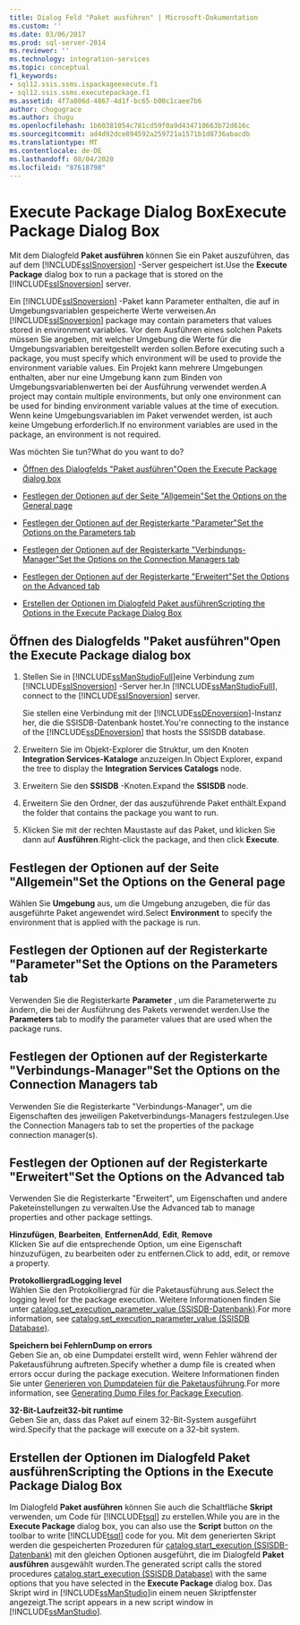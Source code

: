 ```yaml
---
title: Dialog Feld "Paket ausführen" | Microsoft-Dokumentation
ms.custom: ''
ms.date: 03/06/2017
ms.prod: sql-server-2014
ms.reviewer: ''
ms.technology: integration-services
ms.topic: conceptual
f1_keywords:
- sql12.ssis.ssms.ispackageexecute.f1
- sql12.ssis.ssms.executepackage.f1
ms.assetid: 4f7a806d-4867-4d1f-bc65-b00c1caee7b6
author: chugugrace
ms.author: chugu
ms.openlocfilehash: 1b60381054c781cd59f0a9d434710663b72d616c
ms.sourcegitcommit: ad4d92dce894592a259721a1571b1d8736abacdb
ms.translationtype: MT
ms.contentlocale: de-DE
ms.lasthandoff: 08/04/2020
ms.locfileid: "87618798"
---
```

# <a name="execute-package-dialog-box"></a><span data-ttu-id="f89c5-102">Execute Package Dialog Box</span><span class="sxs-lookup"><span data-stu-id="f89c5-102">Execute Package Dialog Box</span></span>
  <span data-ttu-id="f89c5-103">Mit dem Dialogfeld **Paket ausführen** können Sie ein Paket auszuführen, das auf dem [!INCLUDE[ssISnoversion](../includes/ssisnoversion-md.md)] -Server gespeichert ist.</span><span class="sxs-lookup"><span data-stu-id="f89c5-103">Use the **Execute Package** dialog box to run a package that is stored on the [!INCLUDE[ssISnoversion](../includes/ssisnoversion-md.md)] server.</span></span>  
  
 <span data-ttu-id="f89c5-104">Ein [!INCLUDE[ssISnoversion](../includes/ssisnoversion-md.md)] -Paket kann Parameter enthalten, die auf in Umgebungsvariablen gespeicherte Werte verweisen.</span><span class="sxs-lookup"><span data-stu-id="f89c5-104">An [!INCLUDE[ssISnoversion](../includes/ssisnoversion-md.md)] package may contain parameters that values stored in environment variables.</span></span> <span data-ttu-id="f89c5-105">Vor dem Ausführen eines solchen Pakets müssen Sie angeben, mit welcher Umgebung die Werte für die Umgebungsvariablen bereitgestellt werden sollen.</span><span class="sxs-lookup"><span data-stu-id="f89c5-105">Before executing such a package, you must specify which environment will be used to provide the environment variable values.</span></span> <span data-ttu-id="f89c5-106">Ein Projekt kann mehrere Umgebungen enthalten, aber nur eine Umgebung kann zum Binden von Umgebungsvariablenwerten bei der Ausführung verwendet werden.</span><span class="sxs-lookup"><span data-stu-id="f89c5-106">A project may contain multiple environments, but only one environment can be used for binding environment variable values at the time of execution.</span></span> <span data-ttu-id="f89c5-107">Wenn keine Umgebungsvariablen im Paket verwendet werden, ist auch keine Umgebung erforderlich.</span><span class="sxs-lookup"><span data-stu-id="f89c5-107">If no environment variables are used in the package, an environment is not required.</span></span>  
  
 <span data-ttu-id="f89c5-108">Was möchten Sie tun?</span><span class="sxs-lookup"><span data-stu-id="f89c5-108">What do you want to do?</span></span>  
  
-   [<span data-ttu-id="f89c5-109">Öffnen des Dialogfelds "Paket ausführen"</span><span class="sxs-lookup"><span data-stu-id="f89c5-109">Open the Execute Package dialog box</span></span>](#open_dialog)  
  
-   [<span data-ttu-id="f89c5-110">Festlegen der Optionen auf der Seite "Allgemein"</span><span class="sxs-lookup"><span data-stu-id="f89c5-110">Set the Options on the General page</span></span>](#general)  
  
-   [<span data-ttu-id="f89c5-111">Festlegen der Optionen auf der Registerkarte "Parameter"</span><span class="sxs-lookup"><span data-stu-id="f89c5-111">Set the Options on the Parameters tab</span></span>](#parameters)  
  
-   [<span data-ttu-id="f89c5-112">Festlegen der Optionen auf der Registerkarte "Verbindungs-Manager"</span><span class="sxs-lookup"><span data-stu-id="f89c5-112">Set the Options on the Connection Managers tab</span></span>](#connection)  
  
-   [<span data-ttu-id="f89c5-113">Festlegen der Optionen auf der Registerkarte "Erweitert"</span><span class="sxs-lookup"><span data-stu-id="f89c5-113">Set the Options on the Advanced tab</span></span>](#advanced)  
  
-   [<span data-ttu-id="f89c5-114">Erstellen der Optionen im Dialogfeld Paket ausführen</span><span class="sxs-lookup"><span data-stu-id="f89c5-114">Scripting the Options in the Execute Package Dialog Box</span></span>](#script)  
  
##  <a name="open-the-execute-package-dialog-box"></a><a name="open_dialog"></a> <span data-ttu-id="f89c5-115">Öffnen des Dialogfelds "Paket ausführen"</span><span class="sxs-lookup"><span data-stu-id="f89c5-115">Open the Execute Package dialog box</span></span>  
  
1.  <span data-ttu-id="f89c5-116">Stellen Sie in [!INCLUDE[ssManStudioFull](../includes/ssmanstudiofull-md.md)]eine Verbindung zum [!INCLUDE[ssISnoversion](../includes/ssisnoversion-md.md)] -Server her.</span><span class="sxs-lookup"><span data-stu-id="f89c5-116">In [!INCLUDE[ssManStudioFull](../includes/ssmanstudiofull-md.md)], connect to the [!INCLUDE[ssISnoversion](../includes/ssisnoversion-md.md)] server.</span></span>  
  
     <span data-ttu-id="f89c5-117">Sie stellen eine Verbindung mit der [!INCLUDE[ssDEnoversion](../includes/ssdenoversion-md.md)]-Instanz her, die die SSISDB-Datenbank hostet.</span><span class="sxs-lookup"><span data-stu-id="f89c5-117">You're connecting to the instance of the [!INCLUDE[ssDEnoversion](../includes/ssdenoversion-md.md)] that hosts the SSISDB database.</span></span>  
  
2.  <span data-ttu-id="f89c5-118">Erweitern Sie im Objekt-Explorer die Struktur, um den Knoten **Integration Services-Kataloge** anzuzeigen.</span><span class="sxs-lookup"><span data-stu-id="f89c5-118">In Object Explorer, expand the tree to display the **Integration Services Catalogs** node.</span></span>  
  
3.  <span data-ttu-id="f89c5-119">Erweitern Sie den **SSISDB** -Knoten.</span><span class="sxs-lookup"><span data-stu-id="f89c5-119">Expand the **SSISDB** node.</span></span>  
  
4.  <span data-ttu-id="f89c5-120">Erweitern Sie den Ordner, der das auszuführende Paket enthält.</span><span class="sxs-lookup"><span data-stu-id="f89c5-120">Expand the folder that contains the package you want to run.</span></span>  
  
5.  <span data-ttu-id="f89c5-121">Klicken Sie mit der rechten Maustaste auf das Paket, und klicken Sie dann auf **Ausführen**.</span><span class="sxs-lookup"><span data-stu-id="f89c5-121">Right-click the package, and then click **Execute**.</span></span>  
  
##  <a name="set-the-options-on-the-general-page"></a><a name="general"></a> <span data-ttu-id="f89c5-122">Festlegen der Optionen auf der Seite "Allgemein"</span><span class="sxs-lookup"><span data-stu-id="f89c5-122">Set the Options on the General page</span></span>  
 <span data-ttu-id="f89c5-123">Wählen Sie **Umgebung** aus, um die Umgebung anzugeben, die für das ausgeführte Paket angewendet wird.</span><span class="sxs-lookup"><span data-stu-id="f89c5-123">Select **Environment** to specify the environment that is applied with the package is run.</span></span>  
  
##  <a name="set-the-options-on-the-parameters-tab"></a><a name="parameters"></a> <span data-ttu-id="f89c5-124">Festlegen der Optionen auf der Registerkarte "Parameter"</span><span class="sxs-lookup"><span data-stu-id="f89c5-124">Set the Options on the Parameters tab</span></span>  
 <span data-ttu-id="f89c5-125">Verwenden Sie die Registerkarte **Parameter** , um die Parameterwerte zu ändern, die bei der Ausführung des Pakets verwendet werden.</span><span class="sxs-lookup"><span data-stu-id="f89c5-125">Use the **Parameters** tab to modify the parameter values that are used when the package runs.</span></span>  
  
##  <a name="set-the-options-on-the-connection-managers-tab"></a><a name="connection"></a> <span data-ttu-id="f89c5-126">Festlegen der Optionen auf der Registerkarte "Verbindungs-Manager"</span><span class="sxs-lookup"><span data-stu-id="f89c5-126">Set the Options on the Connection Managers tab</span></span>  
 <span data-ttu-id="f89c5-127">Verwenden Sie die Registerkarte "Verbindungs-Manager", um die Eigenschaften des jeweiligen Paketverbindungs-Managers festzulegen.</span><span class="sxs-lookup"><span data-stu-id="f89c5-127">Use the Connection Managers tab to set the properties of the package connection manager(s).</span></span>  
  
##  <a name="set-the-options-on-the-advanced-tab"></a><a name="advanced"></a> <span data-ttu-id="f89c5-128">Festlegen der Optionen auf der Registerkarte "Erweitert"</span><span class="sxs-lookup"><span data-stu-id="f89c5-128">Set the Options on the Advanced tab</span></span>  
 <span data-ttu-id="f89c5-129">Verwenden Sie die Registerkarte "Erweitert", um Eigenschaften und andere Paketeinstellungen zu verwalten.</span><span class="sxs-lookup"><span data-stu-id="f89c5-129">Use the Advanced tab to manage properties and other package settings.</span></span>  
  
 <span data-ttu-id="f89c5-130">**Hinzufügen**, **Bearbeiten**, **Entfernen**</span><span class="sxs-lookup"><span data-stu-id="f89c5-130">**Add**, **Edit**, **Remove**</span></span>  
 <span data-ttu-id="f89c5-131">Klicken Sie auf die entsprechende Option, um eine Eigenschaft hinzuzufügen, zu bearbeiten oder zu entfernen.</span><span class="sxs-lookup"><span data-stu-id="f89c5-131">Click to add, edit, or remove a property.</span></span>  
  
 <span data-ttu-id="f89c5-132">**Protokolliergrad**</span><span class="sxs-lookup"><span data-stu-id="f89c5-132">**Logging level**</span></span>  
 <span data-ttu-id="f89c5-133">Wählen Sie den Protokolliergrad für die Paketausführung aus.</span><span class="sxs-lookup"><span data-stu-id="f89c5-133">Select the logging level for the package execution.</span></span> <span data-ttu-id="f89c5-134">Weitere Informationen finden Sie unter [catalog.set_execution_parameter_value &#40;SSISDB-Datenbank&#41;](/sql/integration-services/system-stored-procedures/catalog-set-execution-parameter-value-ssisdb-database).</span><span class="sxs-lookup"><span data-stu-id="f89c5-134">For more information, see [catalog.set_execution_parameter_value &#40;SSISDB Database&#41;](/sql/integration-services/system-stored-procedures/catalog-set-execution-parameter-value-ssisdb-database).</span></span>  
  
 <span data-ttu-id="f89c5-135">**Speichern bei Fehlern**</span><span class="sxs-lookup"><span data-stu-id="f89c5-135">**Dump on errors**</span></span>  
 <span data-ttu-id="f89c5-136">Geben Sie an, ob eine Dumpdatei erstellt wird, wenn Fehler während der Paketausführung auftreten.</span><span class="sxs-lookup"><span data-stu-id="f89c5-136">Specify whether a dump file is created when errors occur during the package execution.</span></span> <span data-ttu-id="f89c5-137">Weitere Informationen finden Sie unter [Generieren von Dumpdateien für die Paketausführung](troubleshooting/generating-dump-files-for-package-execution.md).</span><span class="sxs-lookup"><span data-stu-id="f89c5-137">For more information, see [Generating Dump Files for Package Execution](troubleshooting/generating-dump-files-for-package-execution.md).</span></span>  
  
 <span data-ttu-id="f89c5-138">**32-Bit-Laufzeit**</span><span class="sxs-lookup"><span data-stu-id="f89c5-138">**32-bit runtime**</span></span>  
 <span data-ttu-id="f89c5-139">Geben Sie an, dass das Paket auf einem 32-Bit-System ausgeführt wird.</span><span class="sxs-lookup"><span data-stu-id="f89c5-139">Specify that the package will execute on a 32-bit system.</span></span>  
  
##  <a name="scripting-the-options-in-the-execute-package-dialog-box"></a><a name="script"></a> <span data-ttu-id="f89c5-140">Erstellen der Optionen im Dialogfeld Paket ausführen</span><span class="sxs-lookup"><span data-stu-id="f89c5-140">Scripting the Options in the Execute Package Dialog Box</span></span>  
 <span data-ttu-id="f89c5-141">Im Dialogfeld **Paket ausführen** können Sie auch die Schaltfläche **Skript** verwenden, um Code für [!INCLUDE[tsql](../includes/tsql-md.md)] zu erstellen.</span><span class="sxs-lookup"><span data-stu-id="f89c5-141">While you are in the **Execute Package** dialog box, you can also use the **Script** button on the toolbar to write [!INCLUDE[tsql](../includes/tsql-md.md)] code for you.</span></span> <span data-ttu-id="f89c5-142">Mit dem generierten Skript werden die gespeicherten Prozeduren für [catalog.start_execution &#40;SSISDB-Datenbank&#41;](/sql/integration-services/system-stored-procedures/catalog-start-execution-ssisdb-database) mit den gleichen Optionen ausgeführt, die im Dialogfeld **Paket ausführen** ausgewählt wurden.</span><span class="sxs-lookup"><span data-stu-id="f89c5-142">The generated script calls the stored procedures [catalog.start_execution &#40;SSISDB Database&#41;](/sql/integration-services/system-stored-procedures/catalog-start-execution-ssisdb-database) with the same options that you have selected in the **Execute Package** dialog box.</span></span> <span data-ttu-id="f89c5-143">Das Skript wird in [!INCLUDE[ssManStudio](../includes/ssmanstudio-md.md)]in einem neuen Skriptfenster angezeigt.</span><span class="sxs-lookup"><span data-stu-id="f89c5-143">The script appears in a new script window in [!INCLUDE[ssManStudio](../includes/ssmanstudio-md.md)].</span></span>  
  
  
